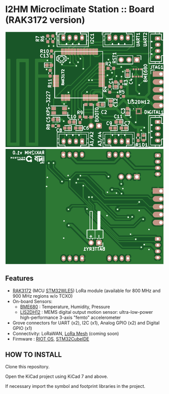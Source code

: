 # I2HM Microclimate Station :: Board (RAK3172 version)

![Top](media/ih2m-rak-top.png) ![Botton](media/ih2m-rak-bottom.png)

## Features
* [RAK3172](https://store.rakwireless.com/products/wisduo-lpwan-module-rak3172?variant=43329454407878) (MCU [STM32WLE5](https://www.st.com/en/microcontrollers-microprocessors/stm32wlex.html)) LoRa module (available for 800 MHz and 900 MHz regions w/o TCXO)
* On-board Sensors:
  * [BME680](https://www.bosch-sensortec.com/products/environmental-sensors/gas-sensors/bme680/) : Temperature, Humidity, Pressure
  * [LIS2DH12](https://www.st.com/en/mems-and-sensors/lis2dh12.html) : MEMS digital output motion sensor: ultra-low-power high-performance 3-axis "femto" accelerometer
* Grove connectors for UART (x2), I2C (x1), Analog GPIO (x2) and Digital GPIO (x1)  
* Connectivity: LoRaWAN, [LoRa Mesh](https://meshtastic.org/) (coming soon)
* Firmware : [RIOT OS](https://github.com/RIOT-OS/RIOT/tree/master/boards/nucleo-wl55jc), [STM32CubeIDE](https://docs.rakwireless.com/Product-Categories/WisDuo/RAK3172-Module/Low-Level-Development/#rak3172-on-stm32cubeide-with-stm32wl-sdk-v1-2-0)

## HOW TO INSTALL

Clone this repository.

Open the KiCad project using KiCad 7 and above.

If necessary import the symbol and footprint libraries in the project.
